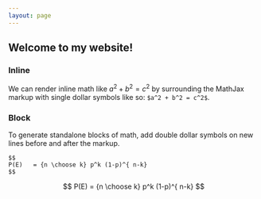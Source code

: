 ```yaml
---
layout: page
---
```


## Welcome to my website!

### Inline

We can render inline math like $a^2 + b^2 = c^2$ by surrounding the MathJax markup with single dollar symbols like so: `$a^2 + b^2 = c^2$`.

### Block

To generate standalone blocks of math, add double dollar symbols on new lines before and after the markup.

    $$
    P(E)   = {n \choose k} p^k (1-p)^{ n-k}
    $$

$$
P(E)   = {n \choose k} p^k (1-p)^{ n-k}
$$


